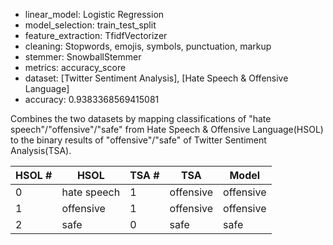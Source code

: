 - linear_model: Logistic Regression
- model_selection: train_test_split
- feature_extraction: TfidfVectorizer
- cleaning: Stopwords, emojis, symbols, punctuation, markup
- stemmer: SnowballStemmer
- metrics: accuracy_score
- dataset: [Twitter Sentiment Analysis], [Hate Speech & Offensive Language]
- accuracy: 0.9383368569415081

Combines the two datasets by mapping classifications of "hate speech"/"offensive"/"safe" from Hate Speech & Offensive Language(HSOL) to the binary results of "offensive"/"safe" of Twitter Sentiment Analysis(TSA).

| HSOL # | HSOL        | TSA # | TSA       | Model     |
| ------ | ----------- | ----- | --------- | --------- |
| 0      | hate speech | 1     | offensive | offensive |
| 1      | offensive   | 1     | offensive | offensive |
| 2      | safe        | 0     | safe      | safe      |
